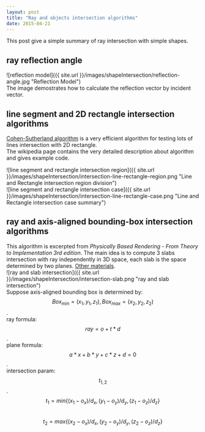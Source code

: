 ```yaml
---
layout: post
title: "Ray and objects intersection algorithms" 
date: 2015-04-21
---
```

This post give a simple summary of ray intersection with simple shapes.

## ray reflection angle

![reflection model]({{ site.url }}/images/shapeIntersection/reflection-angle.jpg "Reflection Model")   
The image demostrates how to calculate the reflection vector by incident vector.

## line segment and 2D rectangle intersection algorithms

[Cohen-Sutherland algorithm](https://en.wikipedia.org/wiki/Cohen%E2%80%93Sutherland_algorithm)
is a very efficient algorithm for testing lots of lines intersection with 2D rectangle.   
The wikipedia page contains the very detailed description about algorithm and gives example code.

![line segment and rectangle intersection region]({{ site.url }}/images/shapeIntersection/intersection-line-rectangle-region.png  "Line and Rectangle intersection region division")   
![line segment and rectangle intersection case]({{ site.url }}/images/shapeIntersection/intersection-line-rectangle-case.png  "Line and Rectangle intersection case summary")   

## ray and axis-aligned bounding-box intersection algorithms

This algorithm is excerpted from *Physically Based Rendering - From Theory to Implementation 3rd edition*.
The main idea is to compute 3 slabs intersection with ray independently in 3D space, each slab is the space 
determined by two planes. [Other materials](http://people.csail.mit.edu/amy/papers/box-jgt.pdf).    
![ray and slab intersection]({{ site.url }}/images/shapeIntersection/intersection-slab.png  "ray and slab intersection")   
Suppose axis-aligned bounding box is determined by: $$ Box_{min} = (x_1, y_1, z_1), Box_{max} = (x_2, y_2, z_2) $$.     
  ray formula:  $$ ray = o + t * d $$.     
  plane formula: $$ a * x + b * y + c * z + d = 0 $$.    
  intersection param: $$ t_{1,2}$$.    
   $$ t_1 = min \left\{(x_1-o_x)/d_x,(y_1-o_y)/d_y,(z_1-o_z)/d_z \right\} $$  
   $$ t_2 = max \left\{(x_2-o_x)/d_x,(y_2-o_y)/d_y,(z_2-o_z)/d_z \right\} $$  

